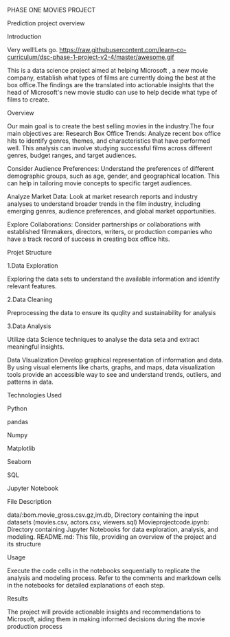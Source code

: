 PHASE ONE MOVIES PROJECT

 Prediction project overview

Introduction

Very well!Lets go.
   https://raw.githubusercontent.com/learn-co-curriculum/dsc-phase-1-project-v2-4/master/awesome.gif

This is a data science project aimed at helping Microsoft , a new movie company, establish what types of films are currently doing the best at the box office.The findings are the translated into actionable insights that the head of Microsoft's new movie studio can use to help decide what type of films to create.

  Overview
  
Our main goal is to create the best selling movies in the industry.The four main objectives are:
  Research Box Office Trends:
  Analyze recent box office hits to identify genres, themes, and characteristics that have performed well. This analysis can involve studying successful films across different genres, budget ranges, and target audiences.

Consider Audience Preferences: Understand the preferences of different demographic groups, such as age, gender, and geographical location. This can help in tailoring movie concepts to specific target audiences.

Analyze Market Data: Look at market research reports and industry analyses to understand broader trends in the film industry, including emerging genres, audience preferences, and global market opportunities. 

Explore Collaborations: Consider partnerships or collaborations with established filmmakers, directors, writers, or production companies who have a track record of success in creating box office hits.

Projet Structure

1.Data Exploration

Exploring the data sets to understand the available information  and identify relevant features.

2.Data Cleaning

Preprocessing the data to ensure its quqlity and sustainability for analysis

3.Data Analysis

Utilize data Science techniques to analyse the data seta and extract meaningful insights.

Data VIsualization
Develop  graphical representation of information and data. By using visual elements like charts, graphs, and maps, data visualization tools provide an accessible way to see and understand trends, outliers, and patterns in data.

Technologies Used

Python

pandas

Numpy

Matplotlib

Seaborn

SQL

Jupyter Notebook

File Description

data/:bom.movie_gross.csv.gz,im.db,
Directory containing the input datasets (movies.csv, actors.csv, viewers.sql)
Movieprojectcode.ipynb: Directory containing Jupyter Notebooks for data exploration, analysis, and modeling.
README.md: This file, providing an overview of the project and its structure

Usage

Execute the code cells in the notebooks sequentially to replicate the analysis and modeling process.
Refer to the comments and markdown cells in the notebooks for detailed explanations of each step.

Results

The project will provide actionable insights and recommendations to Microsoft, aiding them in making informed decisions during the movie production process



